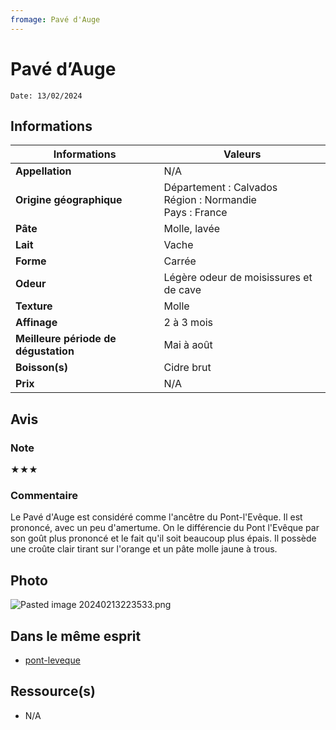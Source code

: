 ```yaml
---
fromage: Pavé d'Auge
---
```

# Pavé d’Auge
```
Date: 13/02/2024
```
## Informations

| Informations | Valeurs |
| ---- | ---- |
| **Appellation** | N/A |
| **Origine géographique** | Département : Calvados<br>Région : Normandie<br>Pays : France   |
| **Pâte** | Molle, lavée |
| **Lait** | Vache |
| **Forme** | Carrée |
| **Odeur** | Légère odeur de moisissures et de cave |
| **Texture** | Molle |
| **Affinage** | 2 à 3 mois |
| **Meilleure période de dégustation** | Mai à août |
| **Boisson(s)** | Cidre brut |
| **Prix** | N/A |

## Avis
### Note
★★★
### Commentaire
Le Pavé d'Auge est considéré comme l'ancêtre du Pont-l'Evêque. Il est prononcé, avec un peu d'amertume.
On le différencie du Pont l'Evêque par son goût plus prononcé et le fait qu'il soit beaucoup plus épais. Il possède une croûte clair tirant sur l'orange et un pâte molle jaune à trous.

## Photo
![Pasted image 20240213223533.png](./M%C3%A9dias/Pasted%20image%2020240213223533.png)

## Dans le même esprit
* [pont-leveque](./pont-leveque.md)

## Ressource(s)
* N/A